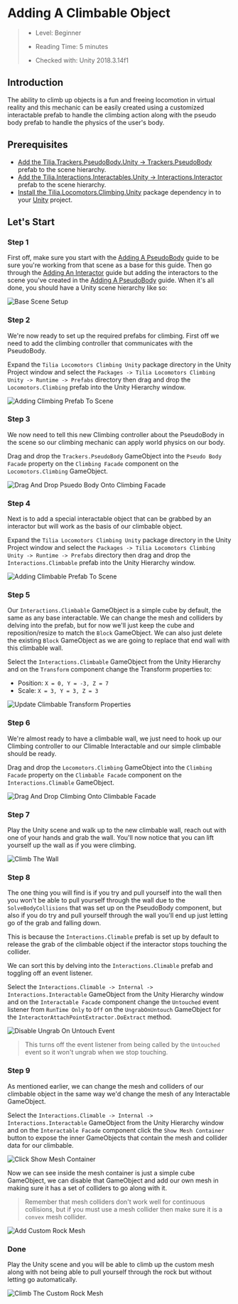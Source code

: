 # Adding A Climbable Object

> * Level: Beginner
>
> * Reading Time: 5 minutes
>
> * Checked with: Unity 2018.3.14f1

## Introduction

The ability to climb up objects is a fun and freeing locomotion in virtual reality and this mechanic can be easily created using a customized interactable prefab to handle the climbing action along with the pseudo body prefab to handle the physics of the user's body.

## Prerequisites

* [Add the Tilia.Trackers.PseudoBody.Unity -> Trackers.PseudoBody] prefab to the scene hierarchy.
* [Add the Tilia.Interactions.Interactables.Unity -> Interactions.Interactor] prefab to the scene hierarchy.
* [Install the Tilia.Locomotors.Climbing.Unity] package dependency in to your [Unity] project.

## Let's Start

### Step 1

First off, make sure you start with the [Adding A PseudoBody] guide to be sure you're working from that scene as a base for this guide. Then go through the [Adding An Interactor] guide but adding the interactors to the scene you've created in the [Adding A PseudoBody] guide. When it's all done, you should have a Unity scene hierarchy like so:

![Base Scene Setup](assets/images/BaseSceneSetup.png)

### Step 2

We're now ready to set up the required prefabs for climbing. First off we need to add the climbing controller that communicates with the PseudoBody.

Expand the `Tilia Locomotors Climbing Unity` package directory in the Unity Project window and select the `Packages -> Tilia Locomotors Climbing Unity -> Runtime -> Prefabs` directory then drag and drop the `Locomotors.Climbing` prefab into the Unity Hierarchy window.

![Adding Climbing Prefab To Scene](assets/images/AddingClimbingPrefabToScene.png)

### Step 3

We now need to tell this new Climbing controller about the PseudoBody in the scene so our climbing mechanic can apply world physics on our body.

Drag and drop the `Trackers.PseudoBody` GameObject into the `Pseudo Body Facade` property on the `Climbing Facade` component on the `Locomotors.Climbing` GameObject.

![Drag And Drop Psuedo Body Onto Climbing Facade](assets/images/DragAndDropPsuedoBodyOntoClimbingFacade.png)

### Step 4

Next is to add a special interactable object that can be grabbed by an interactor but will work as the basis of our climbable object.

Expand the `Tilia Locomotors Climbing Unity` package directory in the Unity Project window and select the `Packages -> Tilia Locomotors Climbing Unity -> Runtime -> Prefabs` directory then drag and drop the `Interactions.Climbable` prefab into the Unity Hierarchy window.

![Adding Climbable Prefab To Scene](assets/images/AddingClimbablePrefabToScene.png)

### Step 5

Our `Interactions.Climbable` GameObject is a simple cube by default, the same as any base interactable. We can change the mesh and colliders by delving into the prefab, but for now we'll just keep the cube and reposition/resize to match the `Block` GameObject. We can also just delete the existing `Block` GameObject as we are going to replace that end wall with this climbable wall.

Select the `Interactions.Climbable` GameObject from the Unity Hierarchy and on the `Transform` component change the Transform properties to:

* Position: `X = 0, Y = -3, Z = 7`
* Scale: `X = 3, Y = 3, Z = 3`

![Update Climbable Transform Properties](assets/images/UpdateClimbableTransformProperties.png)

### Step 6

We're almost ready to have a climbable wall, we just need to hook up our Climbing controller to our Climable Interactable and our simple climbable should be ready.

Drag and drop the `Locomotors.Climbing` GameObject into the `Climbing Facade` property on the `Climbable Facade` component on the `Interactions.Climable` GameObject.

![Drag And Drop Climbing Onto Climbable Facade](assets/images/DragAndDropClimbingOntoClimbableFacade.png)

### Step 7

Play the Unity scene and walk up to the new climbable wall, reach out with one of your hands and grab the wall. You'll now notice that you can lift yourself up the wall as if you were climbing.

![Climb The Wall](assets/images/ClimbTheWall.png)

### Step 8

The one thing you will find is if you try and pull yourself into the wall then you won't be able to pull yourself through the wall due to the `SolveBodyCollisions` that was set up on the PseudoBody component, but also if you do try and pull yourself through the wall you'll end up just letting go of the grab and falling down.

This is because the `Interactions.Climable` prefab is set up by default to release the grab of the climbable object if the interactor stops touching the collider.

We can sort this by delving into the `Interactions.Climable` prefab and toggling off an event listener.

Select the `Interactions.Climable -> Internal -> Interactions.Interactable` GameObject from the Unity Hierarchy window and on the `Interactable Facade` component change the `Untouched` event listener from `RunTime Only` to `Off` on the `UngrabOnUntouch` GameObject for the `InteractorAttachPointExtractor.DoExtract` method.

![Disable Ungrab On Untouch Event](assets/images/DisableUngrabOnUntouchEvent.png)

> This turns off the event listener from being called by the `Untouched` event so it won't ungrab when we stop touching.

### Step 9

As mentioned earlier, we can change the mesh and colliders of our climbable object in the same way we'd change the mesh of any Interactable GameObject.

Select the `Interactions.Climable -> Internal -> Interactions.Interactable` GameObject from the Unity Hierarchy window and on the `Interactable Facade` component click the `Show Mesh Container` button to expose the inner GameObjects that contain the mesh and collider data for our climbable.

![Click Show Mesh Container](assets/images/ClickShowMeshContainer.png)

Now we can see inside the mesh container is just a simple cube GameObject, we can disable that GameObject and add our own mesh in making sure it has a set of colliders to go along with it.

> Remember that mesh colliders don't work well for continuous collisions, but if you must use a mesh collider then make sure it is a `convex` mesh collider.

![Add Custom Rock Mesh](assets/images/AddCustomRockMesh.png)

### Done

Play the Unity scene and you will be able to climb up the custom mesh along with not being able to pull yourself through the rock but without letting go automatically.

![Climb The Custom Rock Mesh](assets/images/ClimbTheCustomRockMesh.png)

[Add the Tilia.Trackers.PseudoBody.Unity -> Trackers.PseudoBody]: https://github.com/ExtendRealityLtd/Tilia.Trackers.PseudoBody.Unity/tree/master/Documentation/HowToGuides/AddingAPseudoBody/README.md
[Adding A PseudoBody]: https://github.com/ExtendRealityLtd/Tilia.Trackers.PseudoBody.Unity/tree/master/Documentation/HowToGuides/AddingAPseudoBody/README.md
[Add the Tilia.Interactions.Interactables.Unity -> Interactions.Interactor]: https://github.com/ExtendRealityLtd/Tilia.Interactions.Interactables.Unity/tree/master/Documentation/HowToGuides/AddingAnInteractor/README.md
[Adding An Interactor]: https://github.com/ExtendRealityLtd/Tilia.Interactions.Interactables.Unity/tree/master/Documentation/HowToGuides/AddingAnInteractor/README.md
[Install the Tilia.Locomotors.Climbing.Unity]: ../Installation/README.md 
[Unity]: https://unity3d.com/